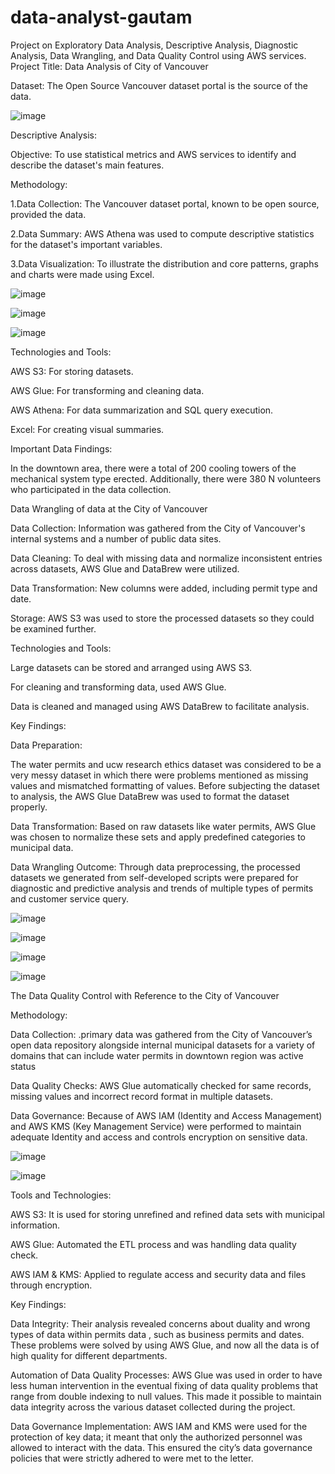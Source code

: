 # data-analyst-gautam
Project on Exploratory Data Analysis, Descriptive Analysis, Diagnostic Analysis, Data Wrangling, and Data Quality Control using AWS services.
Project Title: Data Analysis of City of Vancouver 

Dataset: The Open Source Vancouver dataset portal is the source of the data.

![image](https://github.com/gautam2709/data-analyst-gautam/blob/main/Screenshot%202024-12-10%20005210.png)

Descriptive Analysis:

Objective: To use statistical metrics and AWS services to identify and describe the dataset's main features.

Methodology:

1.Data Collection: The Vancouver dataset portal, known to be open source, provided the data.
   
2.Data Summary: AWS Athena was used to compute descriptive statistics for the dataset's important variables.

3.Data Visualization: To illustrate the distribution and core patterns, graphs and charts were made using Excel.

![image](https://github.com/gautam2709/data-analyst-gautam/blob/main/Screenshot%202024-12-11%20012435.png)


![image](https://github.com/gautam2709/data-analyst-gautam/blob/main/Screenshot%202024-12-11%20012619.png)


![image](https://github.com/gautam2709/data-analyst-gautam/blob/main/Screenshot%202024-12-11%20012733.png)


Technologies and Tools:

AWS S3: For storing datasets.

AWS Glue: For transforming and cleaning data.

AWS Athena: For data summarization and SQL query execution.

Excel: For creating visual summaries.


Important Data Findings:

In the downtown area, there were a total of 200 cooling towers of the mechanical system type erected. Additionally, there were 380 N volunteers who participated in the data collection.

Data Wrangling of data at the City of Vancouver

Data Collection: Information was gathered from the City of Vancouver's internal systems and a number of public data sites.

Data Cleaning: To deal with missing data and normalize inconsistent entries across datasets, AWS Glue and DataBrew were utilized.

Data Transformation: New columns were added, including permit type and date. 

Storage: AWS S3 was used to store the processed datasets so they could be examined further.

Technologies and Tools:


Large datasets can be stored and arranged using AWS S3.

For cleaning and transforming data, used AWS Glue.

Data is cleaned and managed using AWS DataBrew to facilitate analysis.

Key Findings:

Data Preparation:

The water permits and ucw research ethics dataset was considered to be a very messy dataset in which there were problems mentioned as missing values and mismatched formatting of values. Before subjecting the dataset to analysis, the AWS Glue DataBrew was used to format the dataset properly.

Data Transformation: Based on raw datasets like water permits, AWS Glue was chosen to normalize these sets and apply predefined categories to municipal data.

Data Wrangling Outcome: Through data preprocessing, the processed datasets we generated from self-developed scripts were prepared for diagnostic and predictive analysis and trends of multiple types of permits and customer service query.


![image](https://github.com/gautam2709/data-analyst-gautam/blob/main/Screenshot%202024-12-11%20023048.png)

![image](https://github.com/gautam2709/data-analyst-gautam/blob/main/Screenshot%202024-12-11%20023104.png)

![image](https://github.com/gautam2709/data-analyst-gautam/blob/main/Screenshot%202024-12-11%20023120.png)

![image](https://github.com/gautam2709/data-analyst-gautam/blob/main/Screenshot%202024-12-11%20023134.png)

The Data Quality Control with Reference to the City of Vancouver

Methodology:

Data Collection: .primary data was gathered from the City of Vancouver’s open data repository alongside internal municipal datasets for a variety of domains that can include water permits in downtown region was active status

Data Quality Checks: AWS Glue automatically checked for same records, missing values and incorrect record format in multiple datasets.

Data Governance: Because of AWS IAM (Identity and Access Management) and AWS KMS (Key Management Service) were performed to maintain adequate Identity and access and controls encryption on sensitive data.

![image](https://github.com/gautam2709/data-analyst-gautam/blob/main/Screenshot%202024-12-11%20023145.png)

![image](https://github.com/gautam2709/data-analyst-gautam/blob/main/Screenshot%202024-12-11%20023215.png)

Tools and Technologies:

AWS S3: It is used for storing unrefined and refined data sets with municipal information.

AWS Glue: Automated the ETL process and was handling data quality check.

AWS IAM & KMS: Applied to regulate access and security data and files through encryption.

Key Findings:

Data Integrity: Their analysis revealed concerns about duality and wrong types of data within permits data , such as business permits and  dates. These problems were solved by using AWS Glue, and now all the data is of high quality for different departments.

Automation of Data Quality Processes: AWS Glue was used in order to have less human intervention in the eventual fixing of data quality problems that range from double indexing to null values. This made it possible to maintain data integrity across the various dataset collected during the project.

Data Governance Implementation: AWS IAM and KMS were used for the protection of key data; it meant that only the authorized personnel was allowed to interact with the data. This ensured the city’s data governance policies that were strictly adhered to were met to the letter.

